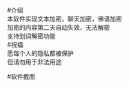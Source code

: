 #介绍   
本软件实现文本加密，聊天加密，佛语加密  
加密的内容第二天自动失效，无法解密  
支持划词解密功能  
#祝福   
愿每个人的隐私都被保护  
但请勿用于非法用途  

#软件截图  